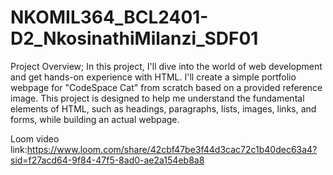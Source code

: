 # NKOMIL364_BCL2401-D2_NkosinathiMilanzi_SDF01
Project Overview; In this project, I'll dive into the world of web development and get hands-on experience with HTML. I'll create a simple portfolio webpage for "CodeSpace Cat" from scratch based on a provided reference image. This project is designed to help me understand the fundamental elements of HTML, such as headings, paragraphs, lists, images, links, and forms, while building an actual webpage.

Loom video link:https://www.loom.com/share/42cbf47be3f44d3cac72c1b40dec63a4?sid=f27acd64-9f84-47f5-8ad0-ae2a154eb8a8 
